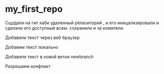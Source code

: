 # my_first_repo
 Сщздали на гит хаби удаленный репазиторий , и его иницализировали и сделали его доступный всем. сохранили и за комители.


Добавили текст через веб браузер

Добавим текст локально

Добавили текст в новой ветки newbranch

Разрешаем конфликт
